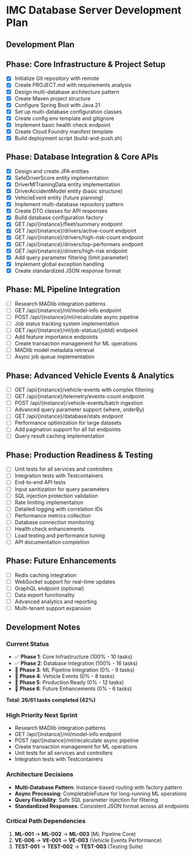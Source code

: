 # IMC Database Server Development Plan

<!-- devplan:start -->

## Development Plan

## Phase: Core Infrastructure & Project Setup
- [X] Initialize Git repository with remote
- [X] Create PROJECT.md with requirements analysis
- [X] Design multi-database architecture pattern
- [X] Create Maven project structure
- [X] Configure Spring Boot with Java 21
- [X] Set up multi-database configuration classes
- [X] Create config.env template and gitignore
- [X] Implement basic health check endpoint
- [X] Create Cloud Foundry manifest template
- [X] Build deployment script (build-and-push.sh)

## Phase: Database Integration & Core APIs
- [X] Design and create JPA entities
- [X] SafeDriverScore entity implementation
- [X] DriverMlTrainingData entity implementation
- [X] DriverAccidentModel entity (basic structure)
- [X] VehicleEvent entity (future planning)
- [X] Implement multi-database repository pattern
- [X] Create DTO classes for API responses
- [X] Build database configuration factory
- [X] GET /api/{instance}/fleet/summary endpoint
- [X] GET /api/{instance}/drivers/active-count endpoint
- [X] GET /api/{instance}/drivers/high-risk-count endpoint
- [X] GET /api/{instance}/drivers/top-performers endpoint
- [X] GET /api/{instance}/drivers/high-risk endpoint
- [X] Add query parameter filtering (limit parameter)
- [X] Implement global exception handling
- [X] Create standardized JSON response format

## Phase: ML Pipeline Integration
- [ ] Research MADlib integration patterns
- [ ] GET /api/{instance}/ml/model-info endpoint
- [ ] POST /api/{instance}/ml/recalculate async pipeline
- [ ] Job status tracking system implementation
- [ ] GET /api/{instance}/ml/job-status/{jobId} endpoint
- [ ] Add feature importance endpoints
- [ ] Create transaction management for ML operations
- [ ] MADlib model metadata retrieval
- [ ] Async job queue implementation

## Phase: Advanced Vehicle Events & Analytics
- [ ] GET /api/{instance}/vehicle-events with complex filtering
- [ ] GET /api/{instance}/telemetry/events-count endpoint
- [ ] POST /api/{instance}/vehicle-events/batch ingestion
- [ ] Advanced query parameter support (where, orderBy)
- [ ] GET /api/{instance}/database/stats endpoint
- [ ] Performance optimization for large datasets
- [ ] Add pagination support for all list endpoints
- [ ] Query result caching implementation

## Phase: Production Readiness & Testing
- [ ] Unit tests for all services and controllers
- [ ] Integration tests with Testcontainers
- [ ] End-to-end API tests
- [ ] Input sanitization for query parameters
- [ ] SQL injection protection validation
- [ ] Rate limiting implementation
- [ ] Detailed logging with correlation IDs
- [ ] Performance metrics collection
- [ ] Database connection monitoring
- [ ] Health check enhancements
- [ ] Load testing and performance tuning
- [ ] API documentation completion

## Phase: Future Enhancements
- [ ] Redis caching integration
- [ ] WebSocket support for real-time updates
- [ ] GraphQL endpoint (optional)
- [ ] Data export functionality
- [ ] Advanced analytics and reporting
- [ ] Multi-tenant support expansion
<!-- devplan:end -->

## Development Notes

### Current Status
- ✅ **Phase 1**: Core Infrastructure (100% - 10 tasks)
- ✅ **Phase 2**: Database Integration (100% - 16 tasks)
- 🔄 **Phase 3**: ML Pipeline Integration (0% - 9 tasks)
- 📅 **Phase 4**: Vehicle Events (0% - 8 tasks)
- 📅 **Phase 5**: Production Ready (0% - 12 tasks)
- 📅 **Phase 6**: Future Enhancements (0% - 6 tasks)

**Total: 26/61 tasks completed (42%)**

### High Priority Next Sprint
- Research MADlib integration patterns
- GET /api/{instance}/ml/model-info endpoint
- POST /api/{instance}/ml/recalculate async pipeline
- Create transaction management for ML operations
- Unit tests for all services and controllers
- Integration tests with Testcontainers

### Architecture Decisions
- **Multi-Database Pattern**: Instance-based routing with factory pattern
- **Async Processing**: CompletableFuture for long-running ML operations
- **Query Flexibility**: Safe SQL parameter injection for filtering
- **Standardized Responses**: Consistent JSON format across all endpoints

### Critical Path Dependencies
1. **ML-001** → **ML-002** → **ML-003** (ML Pipeline Core)
2. **VE-006** → **VE-001** → **VE-003** (Vehicle Events Performance)
3. **TEST-001** → **TEST-002** → **TEST-003** (Testing Suite)
